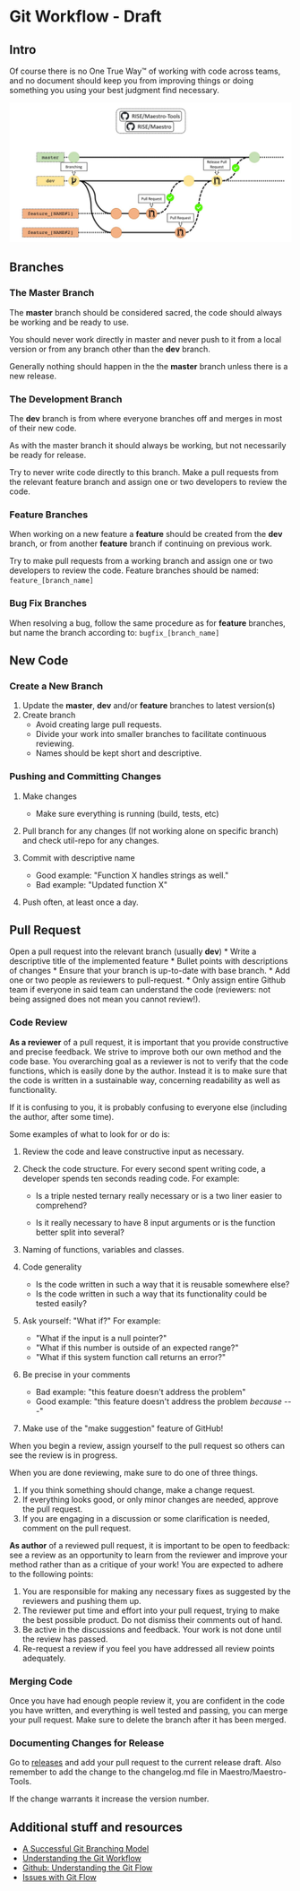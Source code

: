 Git Workflow - Draft
============

## Intro

Of course there is no One True Way™ of working with code across teams, and no document should keep you from improving things or doing something you using your best judgment find necessary.

![Image description](git_workflow_img.jpg)
## Branches
### The Master Branch

The **master** branch should be considered sacred, the code should always be working and be ready to use. 

You should never work directly in master and never push to it from a local version or from any branch other than the **dev** branch. 

Generally nothing should happen in the the **master** branch unless there is a new release.


### The Development Branch

The **dev** branch is from where everyone branches off and merges in most of their new code. 

As with the master branch it should always be working, but not necessarily be ready for release. 

Try to never write code directly to this branch. Make a pull requests from the relevant feature branch  and assign one or two developers to review the code. 

### Feature Branches

When working on a new feature a **feature** should be created from the **dev** branch, or from another **feature** branch if continuing on previous work.

Try to make pull requests from a working branch and assign one or two developers to review the code. 
Feature branches should be named: `feature_[branch_name]`

### Bug Fix Branches

When resolving a bug, follow the same procedure as for **feature** branches, but name the branch according to: `bugfix_[branch_name]`

## New Code

### Create a New Branch

1. Update the **master**, **dev** and/or **feature** branches to latest version(s)
2. Create branch
    - Avoid creating large pull requests.
    - Divide your work into smaller branches to facilitate continuous reviewing.
    - Names should be kept short and descriptive. 

### Pushing and Committing Changes

1. Make changes
   
    - Make sure everything is running (build, tests, etc)
    
2. Pull branch for any changes (If not working alone on specific branch) and check util-repo for any changes.

3. Commit with descriptive name
   
    * Good example: "Function X handles strings as well."
    
    - Bad example: "Updated function X"
    
4. Push often, at least once a day.

## Pull Request

Open a pull request into the relevant branch (usually **dev**)
    * Write a descriptive title of the implemented feature
    * Bullet points with descriptions of changes
    * Ensure that your branch is up-to-date with base branch.
    * Add one or two people as reviewers to pull-request. 
    * Only assign entire Github team if everyone in said team can understand the code (reviewers: not being assigned does not mean you cannot review!).

### Code Review

**As a reviewer** of a pull request, it is important that you provide constructive and precise feedback. We strive to improve both our own method and the code base. You overarching goal as a reviewer is not to verify that the code functions, which is easily done by the author. Instead it is to make sure that the code is written in a sustainable way, concerning readability as well as functionality.

If it is confusing to you, it is probably confusing to everyone else (including the author, after some time).

Some examples of what to look for or do is:
1. Review the code and leave constructive input as necessary.

2. Check the code structure. For every second spent writing code, a developer spends ten seconds reading code. For example:

      * Is a triple nested ternary really necessary or is a two liner easier to comprehend?

      * Is it really necessary to have 8 input arguments or is the function better split into several?

3. Naming of functions, variables and classes.

4. Code generality
    - Is the code written in such a way that it is reusable somewhere else?
    - Is the code written in such a way that  its functionality could be tested easily?

5. Ask yourself: "What if?" For example:

      * "What if the input is a null pointer?"
      * "What if this number is outside of an expected range?"
      * "What if this system function call returns an error?"

6. Be precise in your comments
      * Bad example: "this feature doesn't address the problem"
      * Good example: "this feature doesn't address the problem *because* ---"

7. Make use of the "make suggestion" feature of GitHub!

      

When you begin a review, assign yourself to the pull request so others can see the review is in progress.

When you are done reviewing, make sure to do one of three things. 
1. If you think something should change, make a change request. 
2. If everything looks good, or only minor changes are needed, approve the pull request.
3. If you are engaging in a discussion or some clarification is needed, comment on the pull request.



**As author** of a reviewed pull request, it is important to be open to feedback: see a review as an opportunity to learn from the reviewer and improve your method rather than as a critique of your work! You are expected to adhere to the following points:

1. You are responsible for making any necessary fixes as suggested by the reviewers and pushing them up. 
2. The reviewer put time and effort into your pull request, trying to make the best possible product. Do not dismiss their comments out of hand.
3. Be active in the discussions and feedback. Your work is not done until the review has passed.
4. Re-request a review if you feel you have addressed all review points adequately.

### Merging Code

Once you have had enough people review it, you are confident in the code you have written, and everything is well tested and passing, you can merge your pull request. Make sure to delete the branch after it has been merged.

### Documenting Changes for Release
Go to [releases](https://github.com/RI-SE/Maestro/releases) and add your pull request to the current release draft. Also remember to add the change to the changelog.md file in Maestro/Maestro-Tools. 

If the change warrants it increase the version number. 

## Additional stuff and resources

- [A Successful Git Branching Model](http://nvie.com/posts/a-successful-git-branching-model/)
- [Understanding the Git Workflow](https://sandofsky.com/blog/git-workflow.html)
- [Github: Understanding the Git Flow](http://guides.github.com/overviews/flow/)
- [Issues with Git Flow](http://scottchacon.com/2011/08/31/github-flow.html)
